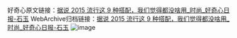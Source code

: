 好奇心原文链接：[据说 2015 流行这 9 种搭配，我们觉得都没啥用_时尚_好奇心日报-石玉](https://www.qdaily.com/articles/7471.html)
WebArchive归档链接：[据说 2015 流行这 9 种搭配，我们觉得都没啥用_时尚_好奇心日报-石玉](http://web.archive.org/web/20190623172357/https://www.qdaily.com/articles/7471.html)
![image](http://ww3.sinaimg.cn/large/007d5XDply1g3wji1gkw0j30u06fxb29)